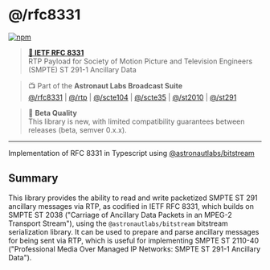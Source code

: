 # @/rfc8331
[![npm](https://img.shields.io/npm/v/@astronautlabs/rfc8331)](https://npmjs.com/package/@astronautlabs/rfc8331)

> **[📜 IETF RFC 8331](https://tools.ietf.org/html/rfc8331)**  
> RTP Payload for Society of Motion Picture and Television Engineers (SMPTE) ST 291-1 Ancillary Data

> 📺 Part of the **Astronaut Labs Broadcast Suite**  
> [@/rfc8331](https://github.com/astronautlabs/rfc8331) |
> [@/rtp](https://github.com/astronautlabs/rtp) |
> [@/scte104](https://github.com/astronautlabs/scte104) | 
> [@/scte35](https://github.com/astronautlabs/scte35) | 
> [@/st2010](https://github.com/astronautlabs/st2010) | 
> [@/st291](https://github.com/astronautlabs/st291)

> 📝 **Beta Quality**  
> This library is new, with limited compatibility guarantees between 
> releases (beta, semver 0.x.x).

---

Implementation of RFC 8331 in Typescript using [@astronautlabs/bitstream](https://github.com/astronautlabs/bitstream)

## Summary
This library provides the ability to read and write packetized SMPTE ST 291 ancillary messages via RTP, as codified in 
IETF RFC 8331, which builds on SMPTE ST 2038 ("Carriage of Ancillary Data Packets in an MPEG-2 Transport Stream"), using 
the `@astronautlabs/bitstream` bitstream serialization library. It can be used to prepare and parse ancillary messages 
for being sent via RTP, which is useful for implementing SMPTE ST 2110-40 ("Professional Media Over Managed IP Networks: 
SMPTE ST 291-1 Ancillary Data").